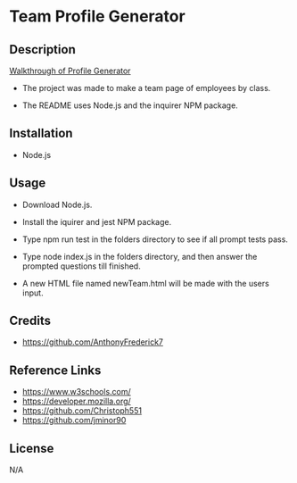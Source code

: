 # Team Profile Generator

## Description

[Walkthrough of Profile Generator](https://drive.google.com/file/d/19T07dUj7Jw9KD8LMFrn0NNgSOdm82KB8/view)

  - The project was made to make a team page of employees by class.

  - The README uses Node.js and the inquirer NPM package.

## Installation

  - Node.js

## Usage

  - Download Node.js.

  - Install the iquirer and jest NPM package.

  - Type npm run test in the folders directory to see if all prompt tests pass.

  - Type node index.js in the folders directory, and then answer the prompted questions till finished.

  - A new HTML file named newTeam.html will be made with the users input.

## Credits

  - https://github.com/AnthonyFrederick7

## Reference Links

  - https://www.w3schools.com/
  - https://developer.mozilla.org/
  - https://github.com/Christoph551
  - https://github.com/jminor90

## License

N/A
